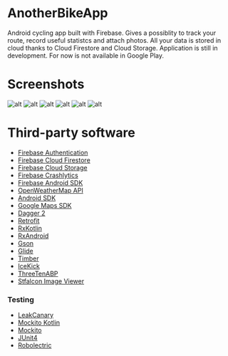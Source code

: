# AnotherBikeApp

Android cycling app built with Firebase. Gives a possiblity to track your route, record useful statistcs and attach photos.
All your data is stored in cloud thanks to Cloud Firestore and Cloud Storage. 
Application is still in development.
For now is not available in Google Play.

# Screenshots
![alt](screenshots/1.png) ![alt](screenshots/5.png) 
![alt](screenshots/2.png) ![alt](screenshots/6.png)
![alt](screenshots/4.png) ![alt](screenshots/3.png)

# Third-party software
* [Firebase Authentication](https://firebase.google.com/docs/auth/)
* [Firebase Cloud Firestore](https://firebase.google.com/docs/firestore/)
* [Firebase Cloud Storage](https://firebase.google.com/docs/storage/)
* [Firebase Crashlytics](https://firebase.google.com/docs/crashlytics/)
* [Firebase Android SDK](https://github.com/firebase/firebase-android-sdk)
* [OpenWeatherMap API](https://openweathermap.org/api)
* [Android SDK](https://developer.android.com)
* [Google Maps SDK](https://developers.google.com/maps/documentation/android-sdk/intro)
* [Dagger 2](https://github.com/google/dagger)
* [Retrofit](https://github.com/square/retrofit)
* [RxKotlin](https://github.com/ReactiveX/RxKotlin)
* [RxAndroid](https://github.com/ReactiveX/RxAndroid)
* [Gson](https://github.com/google/gson)
* [Glide](https://github.com/bumptech/glide)
* [Timber](https://github.com/tinsukE/icekick)
* [IceKick](https://github.com/tinsukE/icekick)
* [ThreeTenABP](https://github.com/JakeWharton/ThreeTenABP)
* [Stfalcon Image Viewer](https://github.com/stfalcon-studio/StfalconImageViewer)
### Testing
* [LeakCanary](https://github.com/square/leakcanary)
* [Mockito Kotlin](https://github.com/nhaarman/mockito-kotlin)
* [Mockito](https://github.com/mockito/mockito)
* [JUnit4](https://github.com/junit-team/junit4)
* [Robolectric](https://github.com/robolectric/robolectric)
